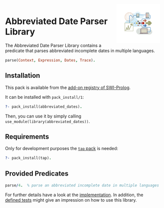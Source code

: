 <img src="https://raw.githubusercontent.com/crgz/provisioning-tool/main/.github/images/streaming-icon.jpg?raw=true" width="20%" align="right" style="border:20px solid white">

# Abbreviated Date Parser Library

The Abbreviated Date Parser Library contains a predicate that parses abbreviated incomplete dates in multiple languages.

```prolog
parse(Context, Expression, Dates, Trace).
```

## Installation

This pack is available from the [add-on registry of SWI-Prolog](http://www.swi-prolog.org/pack/list).

It can be installed with `pack_install/1`:

```prolog
?- pack_install(abbreviated_dates).
```

Then, you can use it by simply calling `use_module(library(abbreviated_dates))`.

## Requirements

Only for development purposes the [`tap` pack](http://www.swi-prolog.org/pack/list?p=tap) is needed:

```prolog
?- pack_install(tap).
```

## Provided Predicates

```prolog
parse/4.  % parse an abbreviated incomplete date in multiple languages (today, tomorrow, etc).
```

For further details have a look at the [implementation](prolog/abbreviated_dates.pl). In addition, the [defined
tests](test/test.pl) might give an impression on how to use this library.
